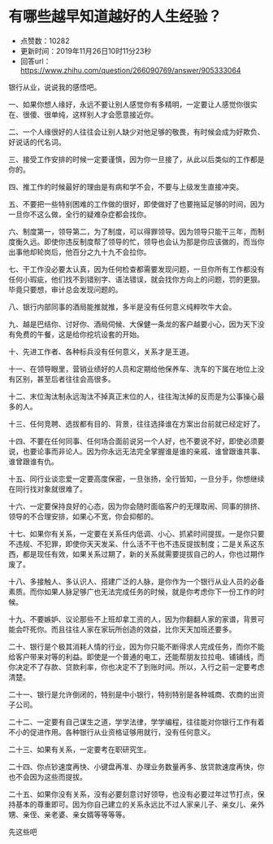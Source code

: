 # 有哪些越早知道越好的人生经验？
- 点赞数：10282
- 更新时间：2019年11月26日10时11分23秒
- 回答url：https://www.zhihu.com/question/266090769/answer/905333064
<body>
 <p data-pid="KjLhyHxo">银行从业，说说我的感悟吧。</p>
 <p data-pid="gD261LMt">一、如果你想人缘好，永远不要让别人感觉你有多精明，一定要让人感觉你很实在、很傻、很单纯，这样别人才会愿意接近你。</p>
 <p data-pid="VVxEIiTG">二、一个人缘很好的人往往会让别人缺少对他足够的敬畏，有时候会成为好欺负、好说话的代名词。</p>
 <p data-pid="1EHob7PW">三、接受工作安排的时候一定要谨慎，因为你一旦接了，从此以后类似的工作都是你的。</p>
 <p data-pid="PhHRfYDb">四、推工作的时候最好的理由是有病和学不会，不要与上级发生直接冲突。</p>
 <p data-pid="qaLSAmBu">五、不要把一些特别困难的工作做的很好，即使做好了也要拖延足够的时间，因为一旦你不这么做，全行的疑难杂症都会找你。</p>
 <p data-pid="ixObqU1P">六、制度第一，领导第二，为了制度，可以得罪领导。因为领导只能干三年，而制度衡久远。即使你违反制度帮了领导的忙，领导也会认为那是你应该做的，而当你出事他却轮岗后，他百分之九十九不会拉你。</p>
 <p data-pid="-P4OgB2X">七、干工作没必要太认真，因为任何检查都需要发现问题，一旦你所有工作都没有任何小瑕疵，他们找不到错别字、语法错误，就会找你方向上的问题，罚的更狠。毕竟只要想，审计总会发现问题的。</p>
 <p data-pid="KJKD4HA4">八、银行内部同事的酒局能推就推，多半是没有任何意义纯粹吹牛大会。</p>
 <p data-pid="faBhQUuc">九、越是巴结你、讨好你、酒局伺候、大保健一条龙的客户越要小心，因为天下没有免费的午餐，这是给你挖坑设套的开始。</p>
 <p data-pid="yHk_Gu8g">十、先进工作者、各种标兵没有任何意义，关系才是王道。</p>
 <p data-pid="8hVzo-5T">十一、在领导眼里，营销业绩好的人员和定期给他保养车、洗车的下属在地位上没有区别，甚至后者往往会高很多。</p>
 <p data-pid="YRXX5gM2">十二、末位淘汰制永远淘汰不掉真正末位的人，往往淘汰掉的反而是为公事操心最多的人。</p>
 <p data-pid="XwnONMGE">十三、任何竞聘、选拔都有目的、背景，往往选择谁在方案出台前就已经定好了。</p>
 <p data-pid="w4CPv2Ld">十四、不要在任何同事、任何场合面前说另一个人好，也不要说不好，即使必须要说，也要论事而非论人。因为你永远无法完全掌握谁是谁的亲戚、谁曾跟谁共事、谁曾跟谁有仇。</p>
 <p data-pid="zDmoq2_C">十五、同行业谈恋爱一定要高度保密，一旦张扬，全行皆知，一旦分手，你想继续在同行找对象就很难了。</p>
 <p data-pid="FsGyDZ87">十六、一定要保持良好的心态，因为你会随时面临客户的无理取闹、同事的排挤、领导的不合理安排，如果心不宽，你会抑郁的。</p>
 <p data-pid="8Oj9tRjB">十七、如果你有关系，一定要在关系任内低调、小心、抓紧时间提拔。一是你只要不违规、不犯罪，即使你天天发呆、什么活不干也不违反提拔制度；二是关系这东西，都是现任有效，如果关系过期了，新的关系就需要提拔自己的人，你也过期作废了。</p>
 <p data-pid="uT3_YkGm">十八、多接触人、多认识人、搭建广泛的人脉，是你作为一个银行从业人员的必备素质。而你如果人脉足够广也无法完成任务的时候，就是你考虑你下一份工作的时候。</p>
 <p data-pid="uWoGH5Ws">十九、不要嫉妒、议论那些不上班却拿工资的人，因为你翻翻人家的家谱，背景可能会吓死你。而且往往人家在家玩所创造的效益，比你天天加班还要多。</p>
 <p data-pid="yCyN77RF">二十、银行是个极其消耗人情的行业，因为你只能不断得求人完成任务，而你不能给客户带来对等的利益。即使是一个普通的电工，还能帮朋友拉拉电、铺铺线，而你决定不了存款、贷款利率，你也决定不了到账时间。所以，入行之前一定要考虑清楚。</p>
 <p data-pid="ayn7GFhu">二十一、银行是允许倒闭的，特别是中小银行，特别特别是各种城商、农商的出资子公司。</p>
 <p data-pid="efBBIf6o">二十二、一定要有自己谋生之道，学学法律，学学编程，往往能对你银行工作有着不小的促进作用。各种银行从业资格证够用就行，没有任何意义。</p>
 <p data-pid="P9LXlhoI">二十三、如果有关系，一定要考在职研究生。</p>
 <p data-pid="c0xjX4dF">二十四、你点钞速度再快、小键盘再准、办理业务数量再多、放贷款速度再快，你也不会因为这些而提拔。</p>
 <p data-pid="0JJVr1AM">二十五、如果你没有关系，没有必要刻意讨好领导，也没有必要过年过节打点，保持基本的尊重即可。因为你自己建立的关系永远比不过人家亲儿子、亲女儿、亲外甥、亲侄、亲老婆、亲女婿等等等等。</p>
 <p data-pid="Ubr3v21d">先这些吧</p>
</body>